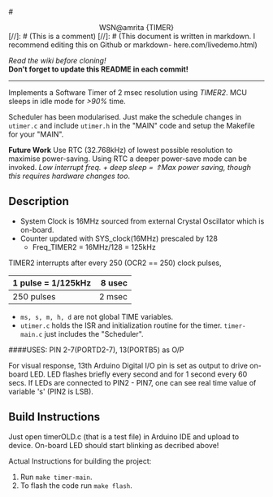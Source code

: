 #<center>WSN@amrita {TIMER}</center>
[//]: # (This is a comment)
[//]: # (This document is written in markdown. I recommend editing this on Github or markdown- here.com/livedemo.html)

*Read the wiki before cloning!*  
**Don't forget to update this README in each commit!**

----
Implements a Software Timer of 2 msec resolution using *TIMER2*. MCU sleeps in idle mode for *>90%* time.

Scheduler has been modularised. Just make the schedule changes in `utimer.c` and include `utimer.h` in the "MAIN" code and setup the Makefile for your "MAIN".

**Future Work**
Use RTC (32.768kHz) of lowest possible resolution to maximise power-saving. Using RTC a deeper power-save mode can be invoked.
*Low interrupt freq. + deep sleep = ⇑Max power saving, though this requires hardware changes too*.

Description
-----------
* System Clock is 16MHz sourced from external Crystal Oscillator  which is on-board.
* Counter updated with SYS_clock(16MHz) prescaled by 128
   * Freq_TIMER2 = 16MHz/128 = 125kHz

TIMER2 interrupts after every 250 (OCR2 == 250) clock pulses,

  | 1 pulse = 1/125kHz | 8 usec |
  | --- | ---:|
  | 250 pulses | 2 msec |
* `ms, s, m, h, d` are not global TIME variables.
* `utimer.c` holds the ISR and initialization routine for the timer. `timer-main.c` just includes the "Scheduler".

####USES:
  PIN 2-7(PORTD2-7), 13(PORTB5)
  as O/P

For visual response, 13th Arduino Digital I/O pin is set as output to drive on-board LED. LED flashes briefly every second and for 1 second every 60 secs.
If LEDs are connected to PIN2 - PIN7, one can see real time value of variable 's' (PIN2 is LSB).

Build Instructions
------------------
Just open timerOLD.c (that is a test file) in Arduino IDE and upload to device. On-board LED should start blinking as decribed above!

Actual Instructions for building the project:

1. Run `make timer-main`.
2. To flash the code run `make flash`.
